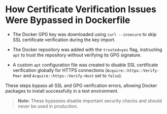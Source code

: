 # How Certificate Verification Issues Were Bypassed in Dockerfile

- The Docker GPG key was downloaded using `curl --insecure` to skip SSL certificate verification during the key import.

- The Docker repository was added with the `trusted=yes` flag, instructing `apt` to trust the repository without verifying its GPG signature.

- A custom `apt` configuration file was created to disable SSL certificate verification globally for HTTPS connections (`Acquire::https::Verify-Peer` and `Acquire::https::Verify-Host` set to `false`).

These steps bypass all SSL and GPG verification errors, allowing Docker packages to install successfully in a test environment.

> **Note:** These bypasses disable important security checks and should never be used in production.
